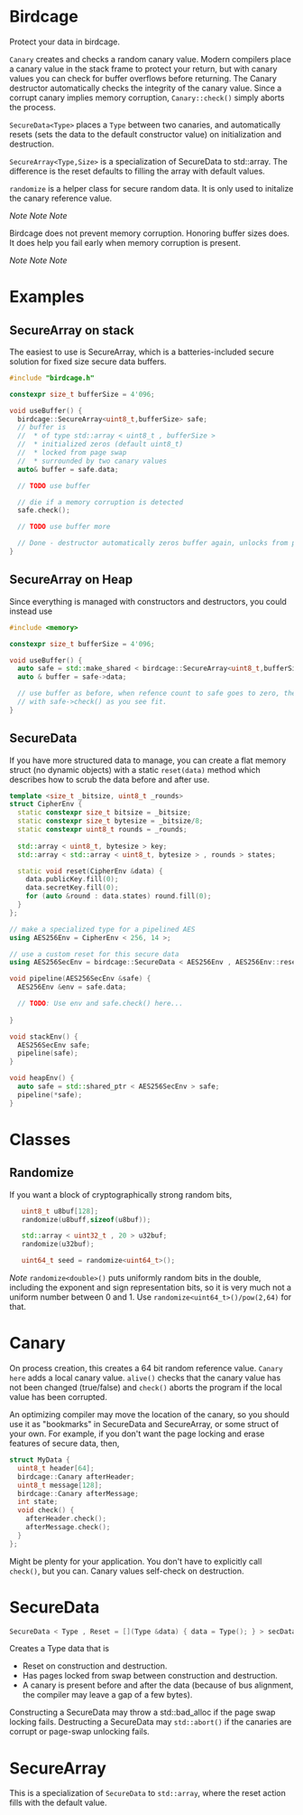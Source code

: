 # Birdcage

Protect your data in birdcage.

`Canary` creates and checks a random canary value.  Modern compilers place a canary value in the stack frame to protect your return, but with canary values you can check for buffer overflows before returning.  The Canary destructor automatically checks the integrity of the canary value.  Since a corrupt canary implies memory corruption, `Canary::check()` simply aborts the process.

`SecureData<Type>` places a `Type` between two canaries, and automatically resets (sets the data to the default constructor value) on initialization and destruction.

`SecureArray<Type,Size>` is a specialization of SecureData to std::array.  The difference is the reset defaults to filling the array with default values.

`randomize` is a helper class for secure random data.  It is only used to initalize the canary reference value.

*Note* *Note* *Note*

Birdcage does not prevent memory corruption.  Honoring buffer sizes does.
It does help you fail early when memory corruption is present.

*Note* *Note* *Note*

# Examples

## SecureArray on stack

The easiest to use is SecureArray, which is a batteries-included secure solution for fixed size secure data buffers.

```C++
#include "birdcage.h"

constexpr size_t bufferSize = 4'096;

void useBuffer() {
  birdcage::SecureArray<uint8_t,bufferSize> safe;
  // buffer is
  //  * of type std::array < uint8_t , bufferSize >
  //  * initialized zeros (default uint8_t)
  //  * locked from page swap
  //  * surrounded by two canary values
  auto& buffer = safe.data;

  // TODO use buffer

  // die if a memory corruption is detected
  safe.check(); 

  // TODO use buffer more

  // Done - destructor automatically zeros buffer again, unlocks from page swap, and checks canary values
}
```

## SecureArray on Heap

Since everything is managed with constructors and destructors, you could instead use

```C++
#include <memory>

constexpr size_t bufferSize = 4'096;

void useBuffer() {
  auto safe = std::make_shared < birdcage::SecureArray<uint8_t,bufferSize> > ();
  auto & buffer = safe->data;

  // use buffer as before, when refence count to safe goes to zero, the destuctor checks and cleans it,
  // with safe->check() as you see fit.
}
```

## SecureData

If you have more structured data to manage, you can create a flat memory struct (no dynamic objects) with
a static `reset(data)` method which describes how to scrub the data before and after use.

```C++
template <size_t _bitsize, uint8_t _rounds>
struct CipherEnv {
  static constexpr size_t bitsize = _bitsize;
  static constexpr size_t bytesize = _bitsize/8;
  static constexpr uint8_t rounds = _rounds;
  
  std::array < uint8_t, bytesize > key;
  std::array < std::array < uint8_t, bytesize > , rounds > states;

  static void reset(CipherEnv &data) {
    data.publicKey.fill(0);
    data.secretKey.fill(0);
    for (auto &round : data.states) round.fill(0);
  }
};

// make a specialized type for a pipelined AES 
using AES256Env = CipherEnv < 256, 14 >;

// use a custom reset for this secure data
using AES256SecEnv = birdcage::SecureData < AES256Env , AES256Env::reset >;

void pipeline(AES256SecEnv &safe) {
  AES256Env &env = safe.data;

  // TODO: Use env and safe.check() here...
  
}

void stackEnv() {
  AES256SecEnv safe;
  pipeline(safe);
}

void heapEnv() {
  auto safe = std::shared_ptr < AES256SecEnv > safe;
  pipeline(*safe);
}

```

# Classes

## Randomize

If you want a block of cryptographically strong random bits,
```C++
   uint8_t u8buf[128];
   randomize(u8buff,sizeof(u8buf));

   std::array < uint32_t , 20 > u32buf;
   randomize(u32buf);

   uint64_t seed = randomize<uint64_t>();
```

*Note* `randomize<double>()` puts uniformly random bits in the double, including the exponent and sign representation bits, so it is very much not a uniform number between 0 and 1.  Use `randomize<uint64_t>()/pow(2,64)` for that.

# Canary
On process creation, this creates a 64 bit random reference value.  `Canary here` adds a local canary value. `alive()` checks that the canary value has not been changed (true/false) and `check()` aborts the program if the local value has been corrupted.

An optimizing compiler may move the location of the canary, so you should use it as "bookmarks" in SecureData and SecureArray, or some struct of your own.  For example, if you don't want the page locking and erase features of secure data, then,

```C++
struct MyData {
  uint8_t header[64];
  birdcage::Canary afterHeader;
  uint8_t message[128];
  birdcage::Canary afterMessage;
  int state;
  void check() {
    afterHeader.check();
    afterMessage.check();    
  }
};
```

Might be plenty for your application. You don't have to explicitly call `check()`, but you can.
Canary values self-check on destruction.

# SecureData
```C++
SecureData < Type , Reset = [](Type &data) { data = Type(); } > secData;
```
Creates a Type data that is
 - Reset on construction and destruction.
 - Has pages locked from swap between construction and destruction.
 - A canary is present before and after the data (because of bus alignment, the compiler may leave a gap of a few bytes).

Constructing a SecureData may throw a std::bad_alloc if the page swap locking fails.
Destructing a SecureData may `std::abort()` if the canaries are corrupt or page-swap unlocking fails.

# SecureArray

This is a specialization of `SecureData` to `std::array`, where the reset action fills with the default value.



